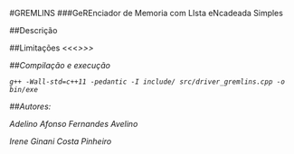 #GREMLINS 
###GeREnciador de Memoria com LIsta eNcadeada Simples

##Descrição

##Limitações
<<<<EM DESENVOLVIMENTO>>>>

##Compilação e execução

```shell
g++ -Wall-std=c++11 -pedantic -I include/ src/driver_gremlins.cpp -o bin/exe 
```

##Autores:

Adelino Afonso Fernandes Avelino

Irene Ginani Costa Pinheiro
